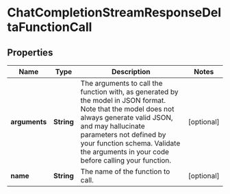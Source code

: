 

# ChatCompletionStreamResponseDeltaFunctionCall

## Properties

Name | Type | Description | Notes
------------ | ------------- | ------------- | -------------
**arguments** | **String** | The arguments to call the function with, as generated by the model in JSON format. Note that the model does not always generate valid JSON, and may hallucinate parameters not defined by your function schema. Validate the arguments in your code before calling your function. |  [optional]
**name** | **String** | The name of the function to call. |  [optional]





